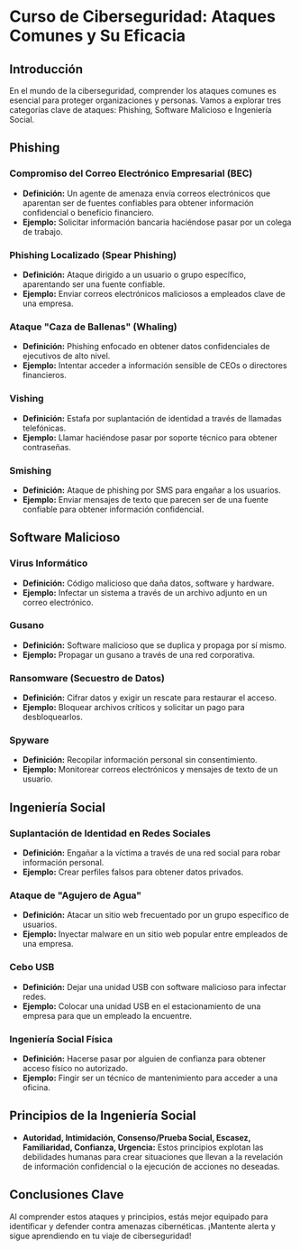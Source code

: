 # Curso de Ciberseguridad: Ataques Comunes y Su Eficacia

## Introducción

En el mundo de la ciberseguridad, comprender los ataques comunes es esencial para proteger organizaciones y personas. Vamos a explorar tres categorías clave de ataques: Phishing, Software Malicioso e Ingeniería Social.

## Phishing

### Compromiso del Correo Electrónico Empresarial (BEC)

- **Definición:** Un agente de amenaza envía correos electrónicos que aparentan ser de fuentes confiables para obtener información confidencial o beneficio financiero.
- **Ejemplo:** Solicitar información bancaria haciéndose pasar por un colega de trabajo.

### Phishing Localizado (Spear Phishing)

- **Definición:** Ataque dirigido a un usuario o grupo específico, aparentando ser una fuente confiable.
- **Ejemplo:** Enviar correos electrónicos maliciosos a empleados clave de una empresa.

### Ataque "Caza de Ballenas" (Whaling)

- **Definición:** Phishing enfocado en obtener datos confidenciales de ejecutivos de alto nivel.
- **Ejemplo:** Intentar acceder a información sensible de CEOs o directores financieros.

### Vishing

- **Definición:** Estafa por suplantación de identidad a través de llamadas telefónicas.
- **Ejemplo:** Llamar haciéndose pasar por soporte técnico para obtener contraseñas.

### Smishing

- **Definición:** Ataque de phishing por SMS para engañar a los usuarios.
- **Ejemplo:** Enviar mensajes de texto que parecen ser de una fuente confiable para obtener información confidencial.

## Software Malicioso

### Virus Informático

- **Definición:** Código malicioso que daña datos, software y hardware.
- **Ejemplo:** Infectar un sistema a través de un archivo adjunto en un correo electrónico.

### Gusano

- **Definición:** Software malicioso que se duplica y propaga por sí mismo.
- **Ejemplo:** Propagar un gusano a través de una red corporativa.

### Ransomware (Secuestro de Datos)

- **Definición:** Cifrar datos y exigir un rescate para restaurar el acceso.
- **Ejemplo:** Bloquear archivos críticos y solicitar un pago para desbloquearlos.

### Spyware

- **Definición:** Recopilar información personal sin consentimiento.
- **Ejemplo:** Monitorear correos electrónicos y mensajes de texto de un usuario.

## Ingeniería Social

### Suplantación de Identidad en Redes Sociales

- **Definición:** Engañar a la víctima a través de una red social para robar información personal.
- **Ejemplo:** Crear perfiles falsos para obtener datos privados.

### Ataque de "Agujero de Agua"

- **Definición:** Atacar un sitio web frecuentado por un grupo específico de usuarios.
- **Ejemplo:** Inyectar malware en un sitio web popular entre empleados de una empresa.

### Cebo USB

- **Definición:** Dejar una unidad USB con software malicioso para infectar redes.
- **Ejemplo:** Colocar una unidad USB en el estacionamiento de una empresa para que un empleado la encuentre.

### Ingeniería Social Física

- **Definición:** Hacerse pasar por alguien de confianza para obtener acceso físico no autorizado.
- **Ejemplo:** Fingir ser un técnico de mantenimiento para acceder a una oficina.

## Principios de la Ingeniería Social

- **Autoridad, Intimidación, Consenso/Prueba Social, Escasez, Familiaridad, Confianza, Urgencia:** Estos principios explotan las debilidades humanas para crear situaciones que llevan a la revelación de información confidencial o la ejecución de acciones no deseadas.

## Conclusiones Clave

Al comprender estos ataques y principios, estás mejor equipado para identificar y defender contra amenazas cibernéticas. ¡Mantente alerta y sigue aprendiendo en tu viaje de ciberseguridad!
